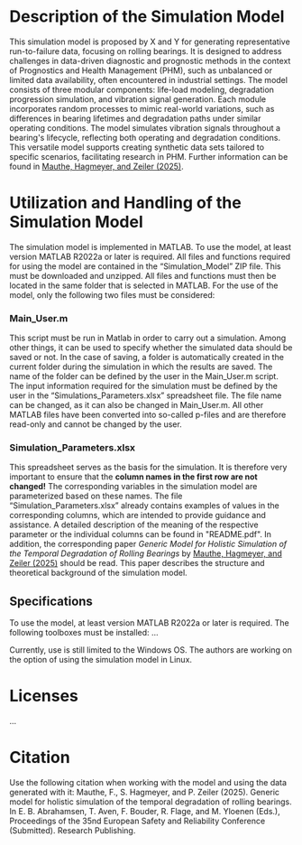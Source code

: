 # Description of the Simulation Model
This simulation model is proposed by X and Y for generating representative run-to-failure data, focusing on rolling bearings. It is designed to address challenges in data-driven diagnostic and prognostic methods in the context of Prognostics and Health Management (PHM), such as unbalanced or limited data availability, often encountered in industrial settings. The model consists of three modular components: life-load modeling, degradation progression simulation, and vibration signal generation. Each module incorporates random processes to mimic real-world variations, such as differences in bearing lifetimes and degradation paths under similar operating conditions. The model simulates vibration signals throughout a bearing's lifecycle, reflecting both operating and degradation conditions. This versatile model supports creating synthetic data sets tailored to specific scenarios, facilitating research in PHM. Further information can be found in [Mauthe, Hagmeyer, and Zeiler (2025)](#Citation).

# Utilization and Handling of the Simulation Model
The simulation model is implemented in MATLAB. To use the model, at least version MATLAB R2022a or later is required. All files and functions required for using the model are contained in the “Simulation_Model” ZIP file. This must be downloaded and unzipped. All files and functions must then be located in the same folder that is selected in MATLAB. For the use of the model, only the following two files must be considered:
### Main_User.m
This script must be run in Matlab in order to carry out a simulation. Among other things, it can be used to specify whether the simulated data should be saved or not. In the case of saving, a folder is automatically created in the current folder during the simulation in which the results are saved. The name of the folder can be defined by the user in the Main_User.m script. The input information required for the simulation must be defined by the user in the “Simulations_Parameters.xlsx” spreadsheet file. The file name can be changed, as it can also be changed in Main_User.m. All other MATLAB files have been converted into so-called p-files and are therefore read-only and cannot be changed by the user.
### Simulation_Parameters.xlsx
This spreadsheet serves as the basis for the simulation. It is therefore very important to ensure that the **column names in the first row are not changed!** The corresponding variables in the simulation model are parameterized based on these names. The file “Simulation_Parameters.xlsx” already contains examples of values in the corresponding columns, which are intended to provide guidance and assistance. A detailed description of the meaning of the respective parameter or the individual columns can be found in "README.pdf". In addition, the corresponding paper _Generic Model for Holistic Simulation of the Temporal Degradation of Rolling Bearings_ by [Mauthe, Hagmeyer, and Zeiler (2025)](#Citation) should be read. This paper describes the structure and theoretical background of the simulation model.

## Specifications
To use the model, at least version MATLAB R2022a or later is required. The following toolboxes must be installed: …

Currently, use is still limited to the Windows OS. The authors are working on the option of using the simulation model in Linux.

# Licenses
...

# Citation
Use the following citation when working with the model and using the data generated with it: Mauthe, F., S. Hagmeyer, and P. Zeiler (2025). Generic model for holistic simulation of the temporal degradation of rolling bearings. In E. B. Abrahamsen, T. Aven, F. Bouder, R. Flage, and M. Yloenen (Eds.), Proceedings of the 35nd European Safety and Reliability Conference (Submitted). Research Publishing.

